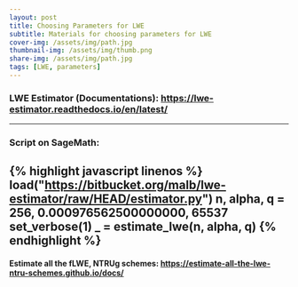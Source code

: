 ```yaml
---
layout: post
title: Choosing Parameters for LWE
subtitle: Materials for choosing parameters for LWE
cover-img: /assets/img/path.jpg
thumbnail-img: /assets/img/thumb.png
share-img: /assets/img/path.jpg
tags: [LWE, parameters]
---
```



### LWE Estimator (Documentations): https://lwe-estimator.readthedocs.io/en/latest/ 
---
### Script on SageMath: 

{% highlight javascript linenos %}
load("https://bitbucket.org/malb/lwe-estimator/raw/HEAD/estimator.py")
n, alpha, q = 256,  0.000976562500000000,  65537
set_verbose(1)
_ = estimate_lwe(n, alpha, q)
{% endhighlight %}
---
#### Estimate all the fLWE, NTRUg schemes: https://estimate-all-the-lwe-ntru-schemes.github.io/docs/ 
